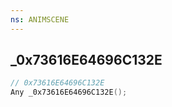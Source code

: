 ```yaml
---
ns: ANIMSCENE
---
```

## _0x73616E64696C132E

```c
// 0x73616E64696C132E
Any _0x73616E64696C132E();
```

